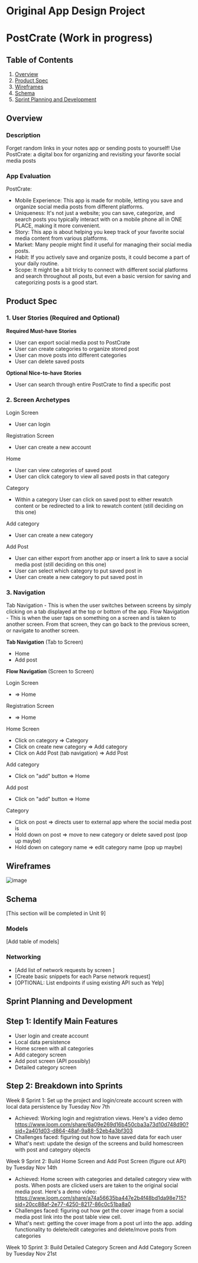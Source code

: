 Original App Design Project
===

# PostCrate (Work in progress)

## Table of Contents

1. [Overview](#Overview)
2. [Product Spec](#Product-Spec)
3. [Wireframes](#Wireframes)
4. [Schema](#Schema)
5. [Sprint Planning and Development](#Sprint-Planning-and-Development)

## Overview

### Description

Forget random links in your notes app or sending posts to yourself! Use PostCrate: a digital box for organizing and revisiting your favorite social media posts


### App Evaluation

PostCrate: 
- Mobile Experience: This app is made for mobile, letting you save and organize social media posts from different platforms.
- Uniqueness: It's not just a website; you can save, categorize, and search posts you typically interact with on a mobile phone all in ONE PLACE, making it more convenient.
- Story: This app is about helping you keep track of your favorite social media content from various platforms.
- Market: Many people might find it useful for managing their social media posts.
- Habit: If you actively save and organize posts, it could become a part of your daily routine.
- Scope: It might be a bit tricky to connect with different social platforms and search throughout all posts, but even a basic version for saving and categorizing posts is a good start.


## Product Spec

### 1. User Stories (Required and Optional)

**Required Must-have Stories**

- User can export social media post to PostCrate
- User can create categories to organize stored post
- User can move posts into different categories
- User can delete saved posts

**Optional Nice-to-have Stories**

- User can search through entire PostCrate to find a specific post 

### 2. Screen Archetypes


Login Screen
- User can login
  
Registration Screen
- User can create a new account

Home
- User can view categories of saved post
- User can click category to view all saved posts in that category

Category 
- Within a category User can click on saved post to either rewatch content or be redirected to a link to rewatch content (still deciding on this one)

Add category 
- User can create a new category 

Add Post
- User can either export from another app or insert a link to save a social media post (still deciding on this one)
- User can select which category to put saved post in
- User can create a new category to put saved post in 


### 3. Navigation

Tab Navigation - This is when the user switches between screens by simply clicking on a tab displayed at the top or bottom of the app.
Flow Navigation - This is when the user taps on something on a screen and is taken to another screen. From that screen, they can go back to the previous screen, or navigate to another screen.

**Tab Navigation** (Tab to Screen)
- Home
- Add post


**Flow Navigation** (Screen to Screen)

Login Screen
- => Home
  
Registration Screen
- => Home
  
Home Screen
- Click on category => Category
- Click on create new category => Add category
- Click on Add Post (tab navigation) => Add Post

Add category 
- Click on "add" button => Home

Add post 
- Click on "add" button => Home
  
Category
- Click on post => directs user to external app where the social media post is
- Hold down on post => move to new category or delete saved post (pop up maybe)
- Hold down on category name => edit category name (pop up maybe)

## Wireframes

![image](https://github.com/kimsejas/ios101-milestone1/assets/109777428/856d17a0-d0bf-4e09-a02e-6e89dc821651)


## Schema 

[This section will be completed in Unit 9]

### Models

[Add table of models]

### Networking

- [Add list of network requests by screen ]
- [Create basic snippets for each Parse network request]
- [OPTIONAL: List endpoints if using existing API such as Yelp]

##  Sprint Planning and Development

## Step 1: Identify Main Features
- User login and create account
- Local data persistence
- Home screen with all categories
- Add category screen
- Add post screen (API possibly)
- Detailed category screen

## Step 2: Breakdown into Sprints

Week 8 Sprint 1: Set up the project and login/create account screen with local data persistence by Tuesday Nov 7th
- Achieved: Working login and registration views. Here's a video demo https://www.loom.com/share/6a09e269d16b450cba3a73d10d748d90?sid=2a401d03-d864-48af-9a88-52eb4a3bf303 
- Challenges faced: figuring out how to have saved data for each user 
- What's next: update the design of the screens and build homescreen with post and category objects 

Week 9 Sprint 2: Build Home Screen and Add Post Screen (figure out API) by Tuesday Nov 14th
- Achieved: Home screen with categories and detailed category view with posts. When posts are clicked users are taken to the original social media post. Here's a demo video: https://www.loom.com/share/a74a56635ba447e2b4f48bd1da98e715?sid=20cc88af-2e77-4250-8217-86c0c51ba8a0 
- Challenges faced: figuring out how get the cover image from a social media post link into the post table view cell.
- What's next: getting the cover image from a post url into the app. adding functionality to delete/edit categories and delete/move posts from categories

Week 10 Sprint 3: Build Detailed Category Screen and Add Category Screen by Tuesday Nov 21st


